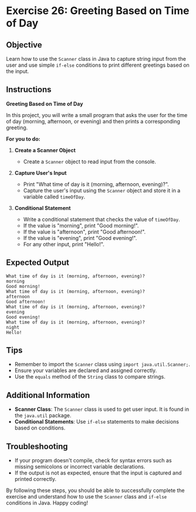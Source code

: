 # Exercise 26: Greeting Based on Time of Day

## Objective
Learn how to use the `Scanner` class in Java to capture string input from the user and use simple `if-else` conditions to print different greetings based on the input.

## Instructions

**Greeting Based on Time of Day**

In this project, you will write a small program that asks the user for the time of day (morning, afternoon, or evening) and then prints a corresponding greeting.

**For you to do:**

1. **Create a Scanner Object**
    - Create a `Scanner` object to read input from the console.

2. **Capture User's Input**
    - Print "What time of day is it (morning, afternoon, evening)?".
    - Capture the user's input using the `Scanner` object and store it in a variable called `timeOfDay`.

3. **Conditional Statement**
    - Write a conditional statement that checks the value of `timeOfDay`.
    - If the value is "morning", print "Good morning!".
    - If the value is "afternoon", print "Good afternoon!".
    - If the value is "evening", print "Good evening!".
    - For any other input, print "Hello!".

## Expected Output
```
What time of day is it (morning, afternoon, evening)?
morning
Good morning!
What time of day is it (morning, afternoon, evening)?
afternoon
Good afternoon!
What time of day is it (morning, afternoon, evening)?
evening
Good evening!
What time of day is it (morning, afternoon, evening)?
night
Hello!
```

## Tips
- Remember to import the `Scanner` class using `import java.util.Scanner;`.
- Ensure your variables are declared and assigned correctly.
- Use the `equals` method of the `String` class to compare strings.

## Additional Information
- **Scanner Class**: The `Scanner` class is used to get user input. It is found in the `java.util` package.
- **Conditional Statements**: Use `if-else` statements to make decisions based on conditions.

## Troubleshooting
- If your program doesn't compile, check for syntax errors such as missing semicolons or incorrect variable declarations.
- If the output is not as expected, ensure that the input is captured and printed correctly.

By following these steps, you should be able to successfully complete the exercise and understand how to use the `Scanner` class and `if-else` conditions in Java. Happy coding!
